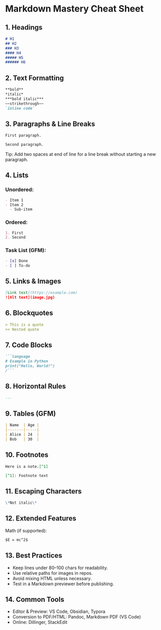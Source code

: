 # Markdown Mastery Cheat Sheet

## 1. Headings
```md
# H1
## H2
### H3
#### H4
##### H5
###### H6
```

## 2. Text Formatting
```md
**bold**
*italic*
***bold italic***
~~strikethrough~~
`inline code`
```

## 3. Paragraphs & Line Breaks
```md
First paragraph.

Second paragraph.
```

Tip: Add two spaces at end of line for a line break
without starting a new paragraph.

## 4. Lists
### Unordered:
```md
- Item 1
- Item 2
  - Sub-item
```
### Ordered:
```md
1. First
2. Second
```
### Task List (GFM):
```md
- [x] Done
- [ ] To-do
```

## 5. Links & Images
```md
[Link text](https://example.com)
![Alt text](image.jpg)
```

## 6. Blockquotes
```md
> This is a quote
>> Nested quote
```

## 7. Code Blocks
```md
```language
# Example in Python
print("Hello, World!")
/```
```

## 8. Horizontal Rules
```md
---
```

## 9. Tables (GFM)
```md
| Name  | Age |
|-------|-----|
| Alice | 24  |
| Bob   | 30  |
```

## 10. Footnotes
```md
Here is a note.[^1]

[^1]: Footnote text
```

## 11. Escaping Characters
```md
\*Not italic\*
```

## 12. Extended Features
Math (if supported):
```md
$E = mc^2$
```
## 13. Best Practices
- Keep lines under 80–100 chars for readability.
- Use relative paths for images in repos.
- Avoid mixing HTML unless necessary.
- Test in a Markdown previewer before publishing.

## 14. Common Tools
- Editor & Preview: VS Code, Obsidian, Typora
- Conversion to PDF/HTML: Pandoc, Markdown PDF (VS Code)
- Online: Dillinger, StackEdit



